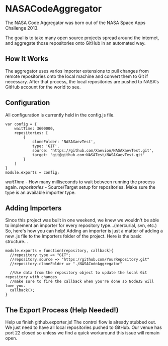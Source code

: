 NASACodeAggregator
==================

The NASA Code Aggregator was born out of the NASA Space Apps Challenge 2013.  

The goal is to take many open source projects spread around the internet, and  aggregate those repositories onto GitHub in an automated way.

How It Works
------------
The aggregator uses varios importer extensions to pull changes from remote repositories onto the local machine and convert them to Git if necessary.  After that process, the local repositories are pushed to NASA's GitHub account for the world to see. 

Configuration
-------------
All configuration is currently held in the config.js file.  
    
    var config = {
        waitTime: 3600000,
        repositories: [
            {
                cloneFolder: 'NASAXaevTest',
                type: 'GIT',
                source: 'https://github.com/Xaevion/NASAXaevTest.git',
                target: 'git@github.com:NASATest/NASAXaevTest.git'
            }
        ]
    }
    module.exports = config;

*waitTime* - How many milliseconds to wait between running the process again.
*repositories* - Source/Target setup for repositories.  Make sure the type is an available importer type. 

Adding Importers
----------------
Since this project was built in one weekend, we knew we wouldn't be able to implement an importer for every repository type...(mercurial, svn, etc.)  So, here's how you can help!  Adding an importer is just a matter of adding a new .js file to the Importers folder of the project.  Here is the basic structure...
    
    module.exports = function(repository, callback){
      //repository.type => "GIT";    
      //repository.source => "https://github.com/YourRepository.git"
      //repository.cloneFolder => "./NASACodeAggregator"
      
      //Use data from the repository object to update the local Git repository with changes
      //make sure to fire the callback when you're done so NodeJS will love you.  
      callback();
    }

The Export Process (Help Needed!)
---------------------------------
Help us finish github.exporter.js!  The control flow is already stubbed out.  We just need to have all local repositories pushed to GitHub.  Our venue has port 22 closed so unless we find a quick workaround this issue will remain open.    
